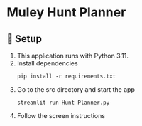 Muley Hunt Planner
==============================

## 🔧 Setup
1. This application runs with Python 3.11.
2. Install dependencies 
   ```shell
   pip install -r requirements.txt 
   ``` 
3. Go to the src directory and start the app
   ```shell
   streamlit run Hunt Planner.py
   ```
5. Follow the screen instructions